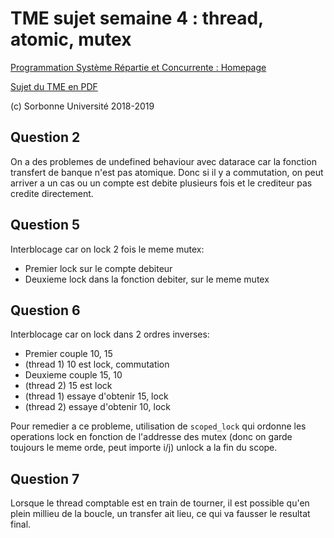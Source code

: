 # TME sujet semaine 4 : thread, atomic, mutex

[Programmation Système Répartie et Concurrente : Homepage](https://pages.lip6.fr/Yann.Thierry-Mieg/PR)

[Sujet du TME en PDF](https://pages.lip6.fr/Yann.Thierry-Mieg/PR/tdtme4.pdf)

(c) Sorbonne Université 2018-2019

## Question 2

On a des problemes de undefined behaviour avec datarace car la fonction
transfert de banque n'est pas atomique. Donc si il y a commutation, on peut
arriver a un cas ou un compte est debite plusieurs fois et le crediteur pas
credite directement.

## Question 5

Interblocage car on lock 2 fois le meme mutex:

- Premier lock sur le compte debiteur
- Deuxieme lock dans la fonction debiter, sur le meme mutex

## Question 6

Interblocage car on lock dans 2 ordres inverses:

- Premier couple 10, 15
- (thread 1) 10 est lock, commutation
- Deuxieme couple 15, 10
- (thread 2) 15 est lock
- (thread 1) essaye d'obtenir 15, lock
- (thread 2) essaye d'obtenir 10, lock

Pour remedier a ce probleme, utilisation de `scoped_lock` qui ordonne les
operations lock en fonction de l'addresse des mutex (donc on garde toujours le
meme orde, peut importe i/j) unlock a la fin du scope.

## Question 7

Lorsque le thread comptable est en train de tourner, il est possible qu'en plein
millieu de la boucle, un transfer ait lieu, ce qui va fausser le resultat final.
